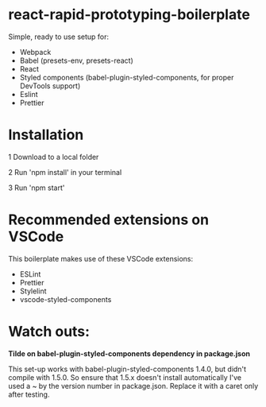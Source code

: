 # react-rapid-prototyping-boilerplate

Simple, ready to use setup for:
- Webpack
- Babel (presets-env, presets-react)
- React
- Styled components (babel-plugin-styled-components, for proper DevTools support)
- Eslint
- Prettier

# Installation

1 Download to a local folder

2 Run 'npm install' in your terminal

3 Run 'npm start'

# Recommended extensions on VSCode

This boilerplate makes use of these VSCode extensions:
- ESLint
- Prettier
- Stylelint
- vscode-styled-components

# Watch outs:

**Tilde on babel-plugin-styled-components dependency in package.json**

This set-up works with babel-plugin-styled-components 1.4.0, but didn't compile with 1.5.0. So ensure that 1.5.x doesn't install automatically I've used a ~ by the version number in package.json. Replace it with a caret only after testing.
